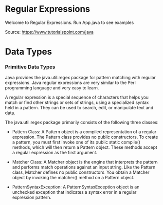 # Regular Expressions

Welcome to Regular Expressions. Run App.java to see examples

Source: https://www.tutorialspoint.com/java

# Data Types

### Primitive Data Types

Java provides the java.util.regex package for pattern matching with regular expressions. Java regular expressions are very similar to the Perl programming language and very easy to learn.

A regular expression is a special sequence of characters that helps you match or find other strings or sets of strings, using a specialized syntax held in a pattern. They can be used to search, edit, or manipulate text and data.

The java.util.regex package primarily consists of the following three classes:

- Pattern Class: A Pattern object is a compiled representation of a regular expression. The Pattern class provides no public constructors. To create a pattern, you must first invoke one of its public static compile() methods, which will then return a Pattern object. These methods accept a regular expression as the first argument.

- Matcher Class: A Matcher object is the engine that interprets the pattern and performs match operations against an input string. Like the Pattern class, Matcher defines no public constructors. You obtain a Matcher object by invoking the matcher() method on a Pattern object.

- PatternSyntaxException: A PatternSyntaxException object is an unchecked exception that indicates a syntax error in a regular expression pattern.










